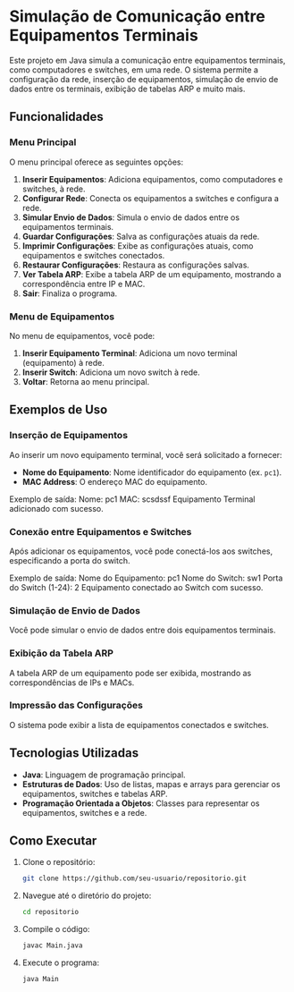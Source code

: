 # Simulação de Comunicação entre Equipamentos Terminais

Este projeto em Java simula a comunicação entre equipamentos terminais, como computadores e switches, em uma rede. O sistema permite a configuração da rede, inserção de equipamentos, simulação de envio de dados entre os terminais, exibição de tabelas ARP e muito mais.

## Funcionalidades

### Menu Principal
O menu principal oferece as seguintes opções:

1. **Inserir Equipamentos**: Adiciona equipamentos, como computadores e switches, à rede.
2. **Configurar Rede**: Conecta os equipamentos a switches e configura a rede.
3. **Simular Envio de Dados**: Simula o envio de dados entre os equipamentos terminais.
4. **Guardar Configurações**: Salva as configurações atuais da rede.
5. **Imprimir Configurações**: Exibe as configurações atuais, como equipamentos e switches conectados.
6. **Restaurar Configurações**: Restaura as configurações salvas.
7. **Ver Tabela ARP**: Exibe a tabela ARP de um equipamento, mostrando a correspondência entre IP e MAC.
0. **Sair**: Finaliza o programa.

### Menu de Equipamentos
No menu de equipamentos, você pode:

1. **Inserir Equipamento Terminal**: Adiciona um novo terminal (equipamento) à rede.
2. **Inserir Switch**: Adiciona um novo switch à rede.
0. **Voltar**: Retorna ao menu principal.

## Exemplos de Uso

### Inserção de Equipamentos
Ao inserir um novo equipamento terminal, você será solicitado a fornecer:

- **Nome do Equipamento**: Nome identificador do equipamento (ex. `pc1`).
- **MAC Address**: O endereço MAC do equipamento.

Exemplo de saída:
Nome: pc1
MAC: scsdssf
Equipamento Terminal adicionado com sucesso.


### Conexão entre Equipamentos e Switches
Após adicionar os equipamentos, você pode conectá-los aos switches, especificando a porta do switch.

Exemplo de saída:
Nome do Equipamento: pc1
Nome do Switch: sw1
Porta do Switch (1-24): 2
Equipamento conectado ao Switch com sucesso.


### Simulação de Envio de Dados
Você pode simular o envio de dados entre dois equipamentos terminais.

### Exibição da Tabela ARP
A tabela ARP de um equipamento pode ser exibida, mostrando as correspondências de IPs e MACs.

### Impressão das Configurações
O sistema pode exibir a lista de equipamentos conectados e switches.


## Tecnologias Utilizadas

- **Java**: Linguagem de programação principal.
- **Estruturas de Dados**: Uso de listas, mapas e arrays para gerenciar os equipamentos, switches e tabelas ARP.
- **Programação Orientada a Objetos**: Classes para representar os equipamentos, switches e a rede.

## Como Executar

1. Clone o repositório:
    ```bash
    git clone https://github.com/seu-usuario/repositorio.git
    ```

2. Navegue até o diretório do projeto:
    ```bash
    cd repositorio
    ```

3. Compile o código:
    ```bash
    javac Main.java
    ```

4. Execute o programa:
    ```bash
    java Main
    ```



